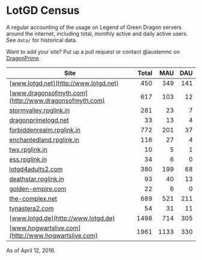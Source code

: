 # LotGD Census
A regular accounting of the usage on Legend of Green Dragon servers around the internet, including total, monthly active and daily active users. See `data/` for historical data.

Want to add your site? Put up a pull request or contact @austenmc on [DragonPrime](http://dragonprime.net).


Site | Total | MAU | DAU
--- | ---:| ---:| ---:
[www.lotgd.net](http://www.lotgd.net)|450|349|141
[www.dragonsofmyth.com](http://www.dragonsofmyth.com)|617|103|12
[stormvalley.rpglink.in](http://stormvalley.rpglink.in)|281|23|7
[dragonprimelogd.net](http://dragonprimelogd.net)|33|13|4
[forbiddenrealm.rpglink.in](http://forbiddenrealm.rpglink.in)|772|201|37
[enchantedland.rpglink.in](http://enchantedland.rpglink.in)|116|27|4
[twx.rpglink.in](http://twx.rpglink.in)|10|5|1
[ess.rpglink.in](http://ess.rpglink.in)|34|6|0
[lotgd4adults2.com](http://lotgd4adults2.com)|380|199|68
[deathstar.rpglink.in](http://deathstar.rpglink.in)|93|40|13
[golden-empire.com](http://golden-empire.com)|22|6|0
[the-complex.net](http://the-complex.net)|689|521|211
[tynastera2.com](http://tynastera2.com)|54|31|11
[www.lotgd.de](http://www.lotgd.de)|1498|714|305
[www.hogwartslive.com](http://www.hogwartslive.com)|1961|1133|330

As of April 12, 2016.
